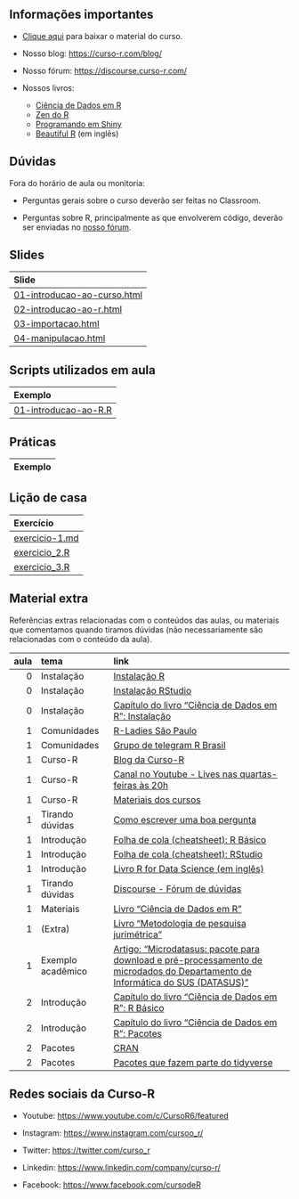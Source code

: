 
<!-- README.md is generated from README.Rmd. Please edit that file -->

## Informações importantes

- [Clique
  aqui](https://github.com/curso-r/main-r4ds-1/raw/master/material_do_curso.zip)
  para baixar o material do curso.

- Nosso blog: <https://curso-r.com/blog/>

- Nosso fórum: <https://discourse.curso-r.com/>

- Nossos livros:

  - [Ciência de Dados em R](https://livro.curso-r.com/)
  - [Zen do R](https://curso-r.github.io/zen-do-r/)
  - [Programando em Shiny](https://programando-em-shiny.curso-r.com/)
  - [Beautiful R](https://curso-r.github.io/beautiful-r/) (em inglês)

## Dúvidas

Fora do horário de aula ou monitoria:

- Perguntas gerais sobre o curso deverão ser feitas no Classroom.

- Perguntas sobre R, principalmente as que envolverem código, deverão
  ser enviadas no [nosso fórum](https://discourse.curso-r.com/).

## Slides

| Slide                                                                                                     |
|:----------------------------------------------------------------------------------------------------------|
| [01-introducao-ao-curso.html](https://curso-r.github.io/202307-r4ds-1/slides/01-introducao-ao-curso.html) |
| [02-introducao-ao-r.html](https://curso-r.github.io/202307-r4ds-1/slides/02-introducao-ao-r.html)         |
| [03-importacao.html](https://curso-r.github.io/202307-r4ds-1/slides/03-importacao.html)                   |
| [04-manipulacao.html](https://curso-r.github.io/202307-r4ds-1/slides/04-manipulacao.html)                 |

## Scripts utilizados em aula

| Exemplo                                                                                               |
|:------------------------------------------------------------------------------------------------------|
| [01-introducao-ao-R.R](https://curso-r.github.io/202307-r4ds-1/exemplos_de_aula/01-introducao-ao-R.R) |

## Práticas

| Exemplo |
|:--------|

## Lição de casa

| Exercício                                                                           |
|:------------------------------------------------------------------------------------|
| [exercicio-1.md](https://curso-r.github.io/202307-r4ds-1/exercicios/exercicio-1.md) |
| [exercicio_2.R](https://curso-r.github.io/202307-r4ds-1/exercicios/exercicio_2.R)   |
| [exercicio_3.R](https://curso-r.github.io/202307-r4ds-1/exercicios/exercicio_3.R)   |

## Material extra

Referências extras relacionadas com o conteúdos das aulas, ou materiais
que comentamos quando tiramos dúvidas (não necessariamente são
relacionadas com o conteúdo da aula).

| aula | tema              | link                                                                                                                                                                                     |
|-----:|:------------------|:-----------------------------------------------------------------------------------------------------------------------------------------------------------------------------------------|
|    0 | Instalação        | [Instalação R](https://cran.rstudio.com/)                                                                                                                                                |
|    0 | Instalação        | [Instalação RStudio](https://posit.co/download/rstudio-desktop/)                                                                                                                         |
|    0 | Instalação        | [Capítulo do livro “Ciência de Dados em R”: Instalação](https://livro.curso-r.com/1-instalacao.html)                                                                                     |
|    1 | Comunidades       | [R-Ladies São Paulo](https://rladies-sp.org/)                                                                                                                                            |
|    1 | Comunidades       | [Grupo de telegram R Brasil](https://t.me/rbrasiloficial)                                                                                                                                |
|    1 | Curso-R           | [Blog da Curso-R](https://blog.curso-r.com/)                                                                                                                                             |
|    1 | Curso-R           | [Canal no Youtube - Lives nas quartas-feiras às 20h](https://www.youtube.com/c/CursoR6/featured)                                                                                         |
|    1 | Curso-R           | [Materiais dos cursos](https://curso-r.com/material/)                                                                                                                                    |
|    1 | Tirando dúvidas   | [Como escrever uma boa pergunta](https://discourse.curso-r.com/t/como-escrever-uma-boa-pergunta/542)                                                                                     |
|    1 | Introdução        | [Folha de cola (cheatsheet): R Básico](https://rstudio.com/wp-content/uploads/2016/05/base-r.pdf)                                                                                        |
|    1 | Introdução        | [Folha de cola (cheatsheet): RStudio](https://raw.githubusercontent.com/rstudio/cheatsheets/master/translations/portuguese/rstudio-IDE-cheatsheet-portuguese.pdf)                        |
|    1 | Introdução        | [Livro R for Data Science (em inglês)](https://r4ds.hadley.nz/)                                                                                                                          |
|    1 | Tirando dúvidas   | [Discourse - Fórum de dúvidas](https://discourse.curso-r.com/)                                                                                                                           |
|    1 | Materiais         | [Livro “Ciência de Dados em R”](https://livro.curso-r.com/)                                                                                                                              |
|    1 | (Extra)           | [Livro “Metodologia de pesquisa jurimétrica”](https://livro.abj.org.br/03-estatisticas.html)                                                                                             |
|    1 | Exemplo acadêmico | [Artigo: “Microdatasus: pacote para download e pré-processamento de microdados do Departamento de Informática do SUS (DATASUS)”](https://www.scielo.br/j/csp/a/gdJXqcrW5PPDHX8rwPDYL7F/) |
|    2 | Introdução        | [Capítulo do livro “Ciência de Dados em R”: R Básico](https://livro.curso-r.com/3-r-base.html)                                                                                           |
|    2 | Introdução        | [Capítulo do livro “Ciência de Dados em R”: Pacotes](https://livro.curso-r.com/4-pacotes.html)                                                                                           |
|    2 | Pacotes           | [CRAN](https://cran.r-project.org/)                                                                                                                                                      |
|    2 | Pacotes           | [Pacotes que fazem parte do tidyverse](https://www.tidyverse.org/packages/)                                                                                                              |

## Redes sociais da Curso-R

- Youtube: <https://www.youtube.com/c/CursoR6/featured>

- Instagram: <https://www.instagram.com/cursoo_r/>

- Twitter: <https://twitter.com/curso_r>

- Linkedin: <https://www.linkedin.com/company/curso-r/>

- Facebook: <https://www.facebook.com/cursodeR>
